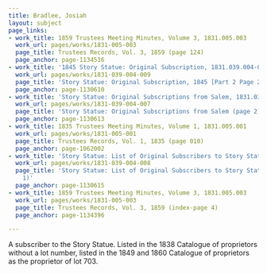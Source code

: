 ```yaml
---
title: Bradlee, Josiah
layout: subject
page_links:
- work_title: 1859 Trustees Meeting Minutes, Volume 3, 1831.005.003
  work_url: pages/works/1831-005-003
  page_title: Trustees Records, Vol. 3, 1859 (page 124)
  page_anchor: page-1134516
- work_title: '1845 Story Statue: Original Subscription, 1831.039.004-009'
  work_url: pages/works/1831-039-004-009
  page_title: 'Story Statue: Original Subscription, 1845 [Part 2 Page 2]'
  page_anchor: page-1130610
- work_title: 'Story Statue: Original Subscriptions from Salem, 1831.039.004-007'
  work_url: pages/works/1831-039-004-007
  page_title: 'Story Statue: Original Subscriptions from Salem (page 2)'
  page_anchor: page-1130613
- work_title: 1835 Trustees Meeting Minutes, Volume 1, 1831.005.001
  work_url: pages/works/1831-005-001
  page_title: Trustees Records, Vol. 1, 1835 (page 010)
  page_anchor: page-1062002
- work_title: 'Story Statue: List of Original Subscribers to Story Statue Fund, 1831.039.004-008'
  work_url: pages/works/1831-039-004-008
  page_title: 'Story Statue: List of Original Subscribers to Story Statue Fund (page
    1)'
  page_anchor: page-1130615
- work_title: 1859 Trustees Meeting Minutes, Volume 3, 1831.005.003
  work_url: pages/works/1831-005-003
  page_title: Trustees Records, Vol. 3, 1859 (index-page 4)
  page_anchor: page-1134396

---
```

<p>A subscriber to the Story Statue. Listed in the 1838 Catalogue of proprietors without a lot number, listed in the 1849 and 1860 Catalogue of proprietors as the proprietor of lot 703.</p>